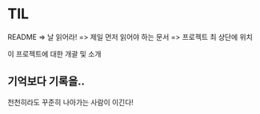 # TIL
README => 날 읽어라! => 제일 먼저 읽어야 하는 문서 => 프로젝트 최 상단에 위치

이 프로젝트에 대한 개괄 및 소개

## 기억보다 기록을..

천천히라도 꾸준히 나아가는 사람이 이긴다!
